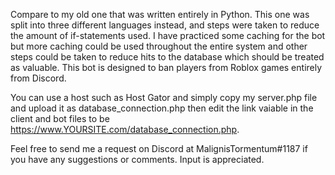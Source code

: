 Compare to my old one that was written entirely in Python. This one was split into three different languages instead, and steps were taken to reduce the amount of if-statements used.
I have practiced some caching for the bot but more caching could be used throughout the entire system and other steps could be taken to reduce hits to the database which should be treated as valuable.
This bot is designed to ban players from Roblox games entirely from Discord.

You can use a host such as Host Gator and simply copy my server.php file and upload it as database_connection.php then edit the link vaiable in the client and bot files to be https://www.YOURSITE.com/database_connection.php.

Feel free to send me a request on Discord at MalignisTormentum#1187 if you have any suggestions or comments. Input is appreciated.
